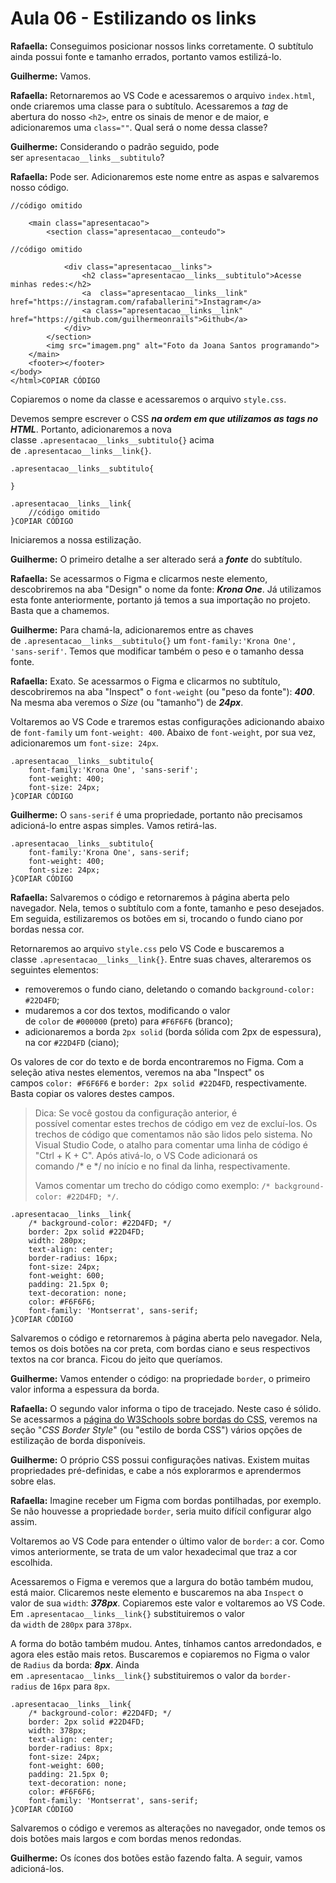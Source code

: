 # Aula 06 - Estilizando os links

**Rafaella:** Conseguimos posicionar nossos links corretamente. O subtítulo ainda possui fonte e tamanho errados, portanto vamos estilizá-lo.

**Guilherme:** Vamos.

**Rafaella:** Retornaremos ao VS Code e acessaremos o arquivo `index.html`, onde criaremos uma classe para o subtítulo. Acessaremos a *tag* de abertura do nosso `<h2>`, entre os sinais de menor e de maior, e adicionaremos uma `class=""`. Qual será o nome dessa classe?

**Guilherme:** Considerando o padrão seguido, pode ser `apresentacao__links__subtitulo`?

**Rafaella:** Pode ser. Adicionaremos este nome entre as aspas e salvaremos nosso código.

```
//código omitido

    <main class="apresentacao">
        <section class="apresentacao__conteudo">

//código omitido

            <div class="apresentacao__links">
                <h2 class="apresentacao__links__subtitulo">Acesse minhas redes:</h2>
                <a  class="apresentacao__links__link" href="https://instagram.com/rafaballerini">Instagram</a>
                <a class="apresentacao__links__link" href="https://github.com/guilhermeonrails">Github</a>
            </div>
        </section>
        <img src="imagem.png" alt="Foto da Joana Santos programando">
    </main>
    <footer></footer>
</body>
</html>COPIAR CÓDIGO
```

Copiaremos o nome da classe e acessaremos o arquivo `style.css`.

Devemos sempre escrever o CSS ***na ordem em que utilizamos as *tags* no HTML***. Portanto, adicionaremos a nova classe `.apresentacao__links__subtitulo{}` acima de `.apresentacao__links__link{}`.

```
.apresentacao__links__subtitulo{

}

.apresentacao__links__link{
    //código omitido
}COPIAR CÓDIGO
```

Iniciaremos a nossa estilização.

**Guilherme:** O primeiro detalhe a ser alterado será a ***fonte*** do subtítulo.

**Rafaella:** Se acessarmos o Figma e clicarmos neste elemento, descobriremos na aba "Design" o nome da fonte: ***Krona One***. Já utilizamos esta fonte anteriormente, portanto já temos a sua importação no projeto. Basta que a chamemos.

**Guilherme:** Para chamá-la, adicionaremos entre as chaves de `.apresentacao__links__subtitulo{}` um `font-family:'Krona One', 'sans-serif'`. Temos que modificar também o peso e o tamanho dessa fonte.

**Rafaella:** Exato. Se acessarmos o Figma e clicarmos no subtítulo, descobriremos na aba "Inspect" o `font-weight` (ou "peso da fonte"): ***400***. Na mesma aba veremos o *Size* (ou "tamanho") de ***24px***.

Voltaremos ao VS Code e traremos estas configurações adicionando abaixo de `font-family` um `font-weight: 400`. Abaixo de `font-weight`, por sua vez, adicionaremos um `font-size: 24px`.

```
.apresentacao__links__subtitulo{
    font-family:'Krona One', 'sans-serif';
    font-weight: 400;
    font-size: 24px;
}COPIAR CÓDIGO
```

**Guilherme:** O `sans-serif` é uma propriedade, portanto não precisamos adicioná-lo entre aspas simples. Vamos retirá-las.

```
.apresentacao__links__subtitulo{
    font-family:'Krona One', sans-serif;
    font-weight: 400;
    font-size: 24px;
}COPIAR CÓDIGO
```

**Rafaella:** Salvaremos o código e retornaremos à página aberta pelo navegador. Nela, temos o subtítulo com a fonte, tamanho e peso desejados. Em seguida, estilizaremos os botões em si, trocando o fundo ciano por bordas nessa cor.

Retornaremos ao arquivo `style.css` pelo VS Code e buscaremos a classe `.apresentacao__links__link{}`. Entre suas chaves, alteraremos os seguintes elementos:

- removeremos o fundo ciano, deletando o comando `background-color: #22D4FD`;
- mudaremos a cor dos textos, modificando o valor de `color` de `#000000` (preto) para `#F6F6F6` (branco);
- adicionaremos a borda `2px solid` (borda sólida com 2px de espessura), na cor `#22D4FD` (ciano);

Os valores de cor do texto e de borda encontraremos no Figma. Com a seleção ativa nestes elementos, veremos na aba "Inspect" os campos `color: #F6F6F6` e `border: 2px solid #22D4FD`, respectivamente. Basta copiar os valores destes campos.

> Dica: Se você gostou da configuração anterior, é possível comentar estes trechos de código em vez de excluí-los. Os trechos de código que comentamos não são lidos pelo sistema. No Visual Studio Code, o atalho para comentar uma linha de código é "Ctrl + K + C". Após ativá-lo, o VS Code adicionará os comando /* e */ no início e no final da linha, respectivamente.
> 
> 
> Vamos comentar um trecho do código como exemplo: `/* background-color: #22D4FD; */`.
> 

```
.apresentacao__links__link{
    /* background-color: #22D4FD; */
    border: 2px solid #22D4FD;
    width: 280px;
    text-align: center;
    border-radius: 16px;
    font-size: 24px;
    font-weight: 600;
    padding: 21.5px 0;
    text-decoration: none;
    color: #F6F6F6;
    font-family: 'Montserrat', sans-serif;
}COPIAR CÓDIGO
```

Salvaremos o código e retornaremos à página aberta pelo navegador. Nela, temos os dois botões na cor preta, com bordas ciano e seus respectivos textos na cor branca. Ficou do jeito que queríamos.

**Guilherme:** Vamos entender o código: na propriedade `border`, o primeiro valor informa a espessura da borda.

**Rafaella:** O segundo valor informa o tipo de tracejado. Neste caso é sólido. Se acessarmos a [página do W3Schools sobre bordas do CSS](https://www.w3schools.com/css/css_border.asp), veremos na seção "*CSS Border Style*" (ou "estilo de borda CSS") vários opções de estilização de borda disponíveis.

**Guilherme:** O próprio CSS possui configurações nativas. Existem muitas propriedades pré-definidas, e cabe a nós explorarmos e aprendermos sobre elas.

**Rafaella:** Imagine receber um Figma com bordas pontilhadas, por exemplo. Se não houvesse a propriedade `border`, seria muito difícil configurar algo assim.

Voltaremos ao VS Code para entender o último valor de `border`: a cor. Como vimos anteriormente, se trata de um valor hexadecimal que traz a cor escolhida.

Acessaremos o Figma e veremos que a largura do botão também mudou, está maior. Clicaremos neste elemento e buscaremos na aba `Inspect` o valor de sua `width`: ***378px***. Copiaremos este valor e voltaremos ao VS Code. Em `.apresentacao__links__link{}` substituiremos o valor da `width` de `280px` para `378px`.

A forma do botão também mudou. Antes, tínhamos cantos arredondados, e agora eles estão mais retos. Buscaremos e copiaremos no Figma o valor de `Radius` da borda: ***8px***. Ainda em `.apresentacao__links__link{}` substituiremos o valor da `border-radius` de `16px` para `8px`.

```
.apresentacao__links__link{
    /* background-color: #22D4FD; */
    border: 2px solid #22D4FD;
    width: 378px;
    text-align: center;
    border-radius: 8px;
    font-size: 24px;
    font-weight: 600;
    padding: 21.5px 0;
    text-decoration: none;
    color: #F6F6F6;
    font-family: 'Montserrat', sans-serif;
}COPIAR CÓDIGO
```

Salvaremos o código e veremos as alterações no navegador, onde temos os dois botões mais largos e com bordas menos redondas.

**Guilherme:** Os ícones dos botões estão fazendo falta. A seguir, vamos adicioná-los.